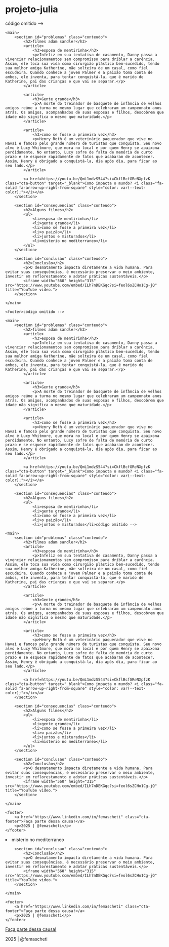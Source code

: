 # projeto-julia
código omitido -->

    <main>
        <section id="problemas" class="conteudo">
            <h2>filmes adam sandler</h2>
            <article>
                <h3>esposa de mentirinha</h3>
                <p>Infeliz em sua tentativa de casamento, Danny passa a vivenciar relacionamentos sem compromisso para driblar a carência. Assim, ele toca sua vida como cirurgião plástico bem-sucedido, tendo sua melhor amiga Katherine, mãe solteira de um casal, como fiel escudeira. Quando conhece a jovem Palmer e a paixão toma conta de ambos, ele inventa, para tentar conquistá-la, que é marido de Katherine, pai das crianças e que vai se separar.</p>
            </article>

            <article>
                <h3>Gente grande</h3>
                <p>A morte do treinador de basquete de infância de velhos amigos reúne a turma no mesmo lugar que celebraram um campeonato anos atrás. Os amigos, acompanhados de suas esposas e filhos, descobrem que idade não significa o mesmo que maturidade.</p>
            </article>

            <article>
                <h3>como se fosse a primeira vez</h3>
                <p>Henry Roth é um veterinário paquerador que vive no Havaí e famoso pelo grande número de turistas que conquista. Seu novo alvo é Lucy Whitmore, que mora no local e por quem Henry se apaixona perdidamente. No entanto, Lucy sofre de falta de memória de curto prazo e se esquece rapidamente de fatos que acabaram de acontecer. Assim, Henry é obrigado a conquistá-la, dia após dia, para ficar ao seu lado.</p>
            </article>

            <a href=https://youtu.be/QmL1mdzS544?si=CkflBcfGReNXpfzK class="cta-button" target="_blank">Como impacta o mundo? <i class="fa-solid fa-arrow-up-right-from-square" style="color: var(--text-color);"></i></a>
        </section>

        <section id="consequencias" class="conteudo">
            <h2>Alguns filmes</h2>
            <ul>
                <li>esposa de mentirinha</li>
                <li>gente grande</li>
                <li>como se fosse a primeira vez</li>
                <li>o paizão</li>
                <li>juntos e misturados</li>
                <li>misterio no mediterraneo</li>
            </ul>
        </section>

        <section id="conclusao" class="conteudo">
            <h2>Conclusão</h2>
            <p>O desmatamento impacta diretamente a vida humana. Para evitar suas consequências, é necessário preservar o meio ambiente, investir em reflorestamento e adotar práticas sustentáveis.</p>
            <iframe width="560" height="315" src="https://www.youtube.com/embed/ILh7nDEKGqc?si=feol6sZCHo1Cg-jQ" title="YouTube video.">
        </section>

    </main>

    <footer>código omitido -->

    <main>
        <section id="problemas" class="conteudo">
            <h2>filmes adam sandler</h2>
            <article>
                <h3>esposa de mentirinha</h3>
                <p>Infeliz em sua tentativa de casamento, Danny passa a vivenciar relacionamentos sem compromisso para driblar a carência. Assim, ele toca sua vida como cirurgião plástico bem-sucedido, tendo sua melhor amiga Katherine, mãe solteira de um casal, como fiel escudeira. Quando conhece a jovem Palmer e a paixão toma conta de ambos, ele inventa, para tentar conquistá-la, que é marido de Katherine, pai das crianças e que vai se separar.</p>
            </article>

            <article>
                <h3>Gente grande</h3>
                <p>A morte do treinador de basquete de infância de velhos amigos reúne a turma no mesmo lugar que celebraram um campeonato anos atrás. Os amigos, acompanhados de suas esposas e filhos, descobrem que idade não significa o mesmo que maturidade.</p>
            </article>

            <article>
                <h3>como se fosse a primeira vez</h3>
                <p>Henry Roth é um veterinário paquerador que vive no Havaí e famoso pelo grande número de turistas que conquista. Seu novo alvo é Lucy Whitmore, que mora no local e por quem Henry se apaixona perdidamente. No entanto, Lucy sofre de falta de memória de curto prazo e se esquece rapidamente de fatos que acabaram de acontecer. Assim, Henry é obrigado a conquistá-la, dia após dia, para ficar ao seu lado.</p>
            </article>

            <a href=https://youtu.be/QmL1mdzS544?si=CkflBcfGReNXpfzK class="cta-button" target="_blank">Como impacta o mundo? <i class="fa-solid fa-arrow-up-right-from-square" style="color: var(--text-color);"></i></a>
        </section>

        <section id="consequencias" class="conteudo">
            <h2>Alguns filmes</h2>
            <ul>
                <li>esposa de mentirinha</li>
                <li>gente grande</li>
                <li>como se fosse a primeira vez</li>
                <li>o paizão</li>
                <li>juntos e misturados</li>código omitido -->

    <main>
        <section id="problemas" class="conteudo">
            <h2>filmes adam sandler</h2>
            <article>
                <h3>esposa de mentirinha</h3>
                <p>Infeliz em sua tentativa de casamento, Danny passa a vivenciar relacionamentos sem compromisso para driblar a carência. Assim, ele toca sua vida como cirurgião plástico bem-sucedido, tendo sua melhor amiga Katherine, mãe solteira de um casal, como fiel escudeira. Quando conhece a jovem Palmer e a paixão toma conta de ambos, ele inventa, para tentar conquistá-la, que é marido de Katherine, pai das crianças e que vai se separar.</p>
            </article>

            <article>
                <h3>Gente grande</h3>
                <p>A morte do treinador de basquete de infância de velhos amigos reúne a turma no mesmo lugar que celebraram um campeonato anos atrás. Os amigos, acompanhados de suas esposas e filhos, descobrem que idade não significa o mesmo que maturidade.</p>
            </article>

            <article>
                <h3>como se fosse a primeira vez</h3>
                <p>Henry Roth é um veterinário paquerador que vive no Havaí e famoso pelo grande número de turistas que conquista. Seu novo alvo é Lucy Whitmore, que mora no local e por quem Henry se apaixona perdidamente. No entanto, Lucy sofre de falta de memória de curto prazo e se esquece rapidamente de fatos que acabaram de acontecer. Assim, Henry é obrigado a conquistá-la, dia após dia, para ficar ao seu lado.</p>
            </article>

            <a href=https://youtu.be/QmL1mdzS544?si=CkflBcfGReNXpfzK class="cta-button" target="_blank">Como impacta o mundo? <i class="fa-solid fa-arrow-up-right-from-square" style="color: var(--text-color);"></i></a>
        </section>

        <section id="consequencias" class="conteudo">
            <h2>Alguns filmes</h2>
            <ul>
                <li>esposa de mentirinha</li>
                <li>gente grande</li>
                <li>como se fosse a primeira vez</li>
                <li>o paizão</li>
                <li>juntos e misturados</li>
                <li>misterio no mediterraneo</li>
            </ul>
        </section>

        <section id="conclusao" class="conteudo">
            <h2>Conclusão</h2>
            <p>O desmatamento impacta diretamente a vida humana. Para evitar suas consequências, é necessário preservar o meio ambiente, investir em reflorestamento e adotar práticas sustentáveis.</p>
            <iframe width="560" height="315" src="https://www.youtube.com/embed/ILh7nDEKGqc?si=feol6sZCHo1Cg-jQ" title="YouTube video.">
        </section>

    </main>

    <footer>
        <a href="https://www.linkedin.com/in/femascheti" class="cta-footer">Faça parte dessa causa!</a>
        <p>2025 | @femascheti</p>
    </footer>
</body>
</html>
                <li>misterio no mediterraneo</li>
            </ul>
        </section>

        <section id="conclusao" class="conteudo">
            <h2>Conclusão</h2>
            <p>O desmatamento impacta diretamente a vida humana. Para evitar suas consequências, é necessário preservar o meio ambiente, investir em reflorestamento e adotar práticas sustentáveis.</p>
            <iframe width="560" height="315" src="https://www.youtube.com/embed/ILh7nDEKGqc?si=feol6sZCHo1Cg-jQ" title="YouTube video.">
        </section>

    </main>

    <footer>
        <a href="https://www.linkedin.com/in/femascheti" class="cta-footer">Faça parte dessa causa!</a>
        <p>2025 | @femascheti</p>
    </footer>
</body>
</html>
        <a href="https://www.linkedin.com/in/femascheti" class="cta-footer">Faça parte dessa causa!</a>
        <p>2025 | @femascheti</p>
    </footer>
</body>
</html>
